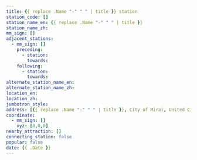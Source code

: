 ```yaml
---
title: {{ replace .Name "-" " " | title }} station
station_code: []
station_name_en: {{ replace .Name "-" " " | title }}
station_name_zh: 
mm_sign: []
adjacent_stations:
  - mm_sign: []
    preceding:
      - station: 
        towards: 
    following:
      - station: 
        towards: 
alternate_station_name_en: 
alternate_station_name_zh: 
location_en: 
location_zh: 
jumbotron_style: 
address: [{{ replace .Name "-" " " | title }}, City of Mirai, United Cities]
coordinate:
  - mm_sign: []
    xyz: [0,0,0]
nearby_attraction: []
connecting_station: false
popular: false
date: {{ .Date }}
---
```



